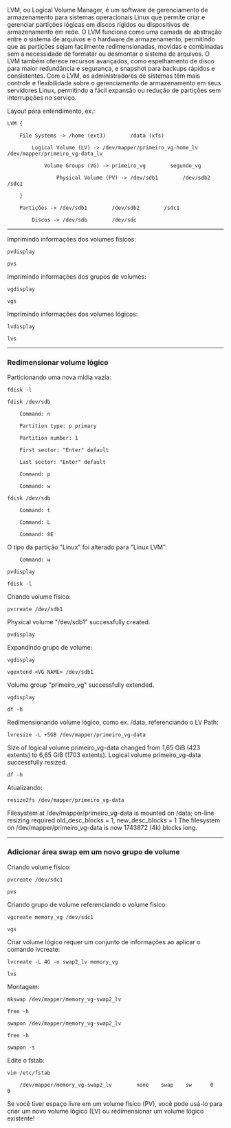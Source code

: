 LVM, ou Logical Volume Manager, é um software de gerenciamento de armazenamento para sistemas operacionais Linux que permite criar e gerenciar partições lógicas em discos rígidos ou dispositivos de armazenamento em rede. O LVM funciona como uma camada de abstração entre o sistema de arquivos e o hardware de armazenamento, permitindo que as partições sejam facilmente redimensionadas, movidas e combinadas sem a necessidade de formatar ou desmontar o sistema de arquivos. O LVM também oferece recursos avançados, como espelhamento de disco para maior redundância e segurança, e snapshot para backups rápidos e consistentes. Com o LVM, os administradores de sistemas têm mais controle e flexibilidade sobre o gerenciamento de armazenamento em seus servidores Linux, permitindo a fácil expansão ou redução de partições sem interrupções no serviço.

Layout para entendimento, ex.:

    LVM {

        File Systems -> /home (ext3)        /data (xfs)

            Logical Volume (LV) -> /dev/mapper/primeiro_vg-home_lv        /dev/mapper/primeiro_vg-data_lv        

                Volume Groups (VG) -> primeiro_vg        segundo_vg

                    Physical Volume (PV) -> /dev/sdb1        /dev/sdb2        /sdc1
    
        }
    
        Partições -> /dev/sdb1        /dev/sdb2        /sdc1

            Discos -> /dev/sdb        /dev/sdc

---

Imprimindo informações dos volumes físicos:

    pvdisplay

    pvs

Imprimindo informações dos grupos de volumes:

    vgdisplay

    vgs

Imprimindo informações dos volumes lógicos:

    lvdisplay

    lvs

---

### Redimensionar volume lógico

Particionando uma nova mídia vazia:

    fdisk -l

    fdisk /dev/sdb

        Command: n

		Partition type: p primary

		Partition number: 1

		First sector: "Enter" default

		Last sector: "Enter" default

		Command: p

        Command: w

    fdisk /dev/sdb

        Command: t

        Command: L

        Command: 8E

O tipo da partição "Linux" foi alterado para "Linux LVM".

        Command: w

    pvdisplay

    fdisk -l

Criando volume físico:

    pvcreate /dev/sdb1

Physical volume "/dev/sdb1" successfully created.

    pvdisplay

Expandindo grupo de volume:

    vgdisplay

    vgextend <VG NAME> /dev/sdb1

Volume group "primeiro_vg" successfully extended.

    vgdisplay

    df -h

Redimensionando volume lógico, como ex. /data, referenciando o LV Path:

    lvresize -L +5GB /dev/mapper/primeiro_vg-data  

Size of logical volume primeiro_vg-data changed from 1,65 GiB (423 extents) to 6,65 GiB (1703 extents).
Logical volume primeiro_vg-data successfully resized.

    df -h

Atualizando:

    resize2fs /dev/mapper/primeiro_vg-data 

Filesystem at /dev/mapper/primeiro_vg-data is mounted on /data; on-line resizing required
old_desc_blocks = 1, new_desc_blocks = 1
The filesystem on /dev/mapper/primeiro_vg-data is now 1743872 (4k) blocks long.

---

### Adicionar área swap em um novo grupo de volume

Criando volume físico:

    pvcreate /dev/sdc1

    pvs

Criando grupo de volume referenciando o volume físico:

    vgcreate memory_vg /dev/sdc1

    vgs

Criar volume lógico requer um conjunto de informações ao aplicar o comando lvcreate:

    lvcreate -L 4G -n swap2_lv memory_vg

    lvs

Montagem:

    mkswap /dev/mapper/memory_vg-swap2_lv

    free -h

    swapon /dev/mapper/memory_vg-swap2_lv

    free -h

    swapon -s

Edite o fstab:

    vim /etc/fstab

        /dev/mapper/memory_vg-swap2_lv        none    swap    sw      0       0

Se você tiver espaço livre em um volume físico (PV), você pode usá-lo para criar um novo volume lógico (LV) ou redimensionar um volume lógico existente!